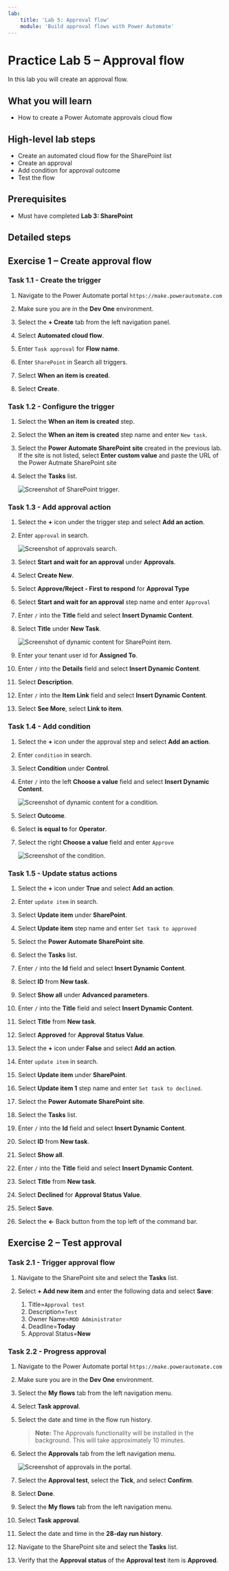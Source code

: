 ```yaml
---
lab:
    title: 'Lab 5: Approval flow'
    module: 'Build approval flows with Power Automate'
---
```


# Practice Lab 5 – Approval flow

In this lab you will create an approval flow.

## What you will learn

- How to create a Power Automate approvals cloud flow

## High-level lab steps

- Create an automated cloud flow for the SharePoint list
- Create an approval
- Add condition for approval outcome
- Test the flow
  
## Prerequisites

- Must have completed **Lab 3: SharePoint**

## Detailed steps

## Exercise 1 – Create approval flow

### Task 1.1 - Create the trigger

1. Navigate to the Power Automate portal `https://make.powerautomate.com`

1. Make sure you are in the **Dev One** environment.

1. Select the **+ Create** tab from the left navigation panel.

1. Select **Automated cloud flow**.

1. Enter `Task approval` for **Flow name**.

1. Enter `SharePoint` in Search all triggers.

1. Select **When an item is created**.

1. Select **Create**.


### Task 1.2 - Configure the trigger

1. Select the **When an item is created** step.

1. Select the **When an item is created** step name and enter `New task`.

1. Select the **Power Automate SharePoint site** created in the previous lab. If the site is not listed, select **Enter custom value** and paste the URL of the Power Autmate SharePoint site

1. Select the **Tasks** list.

    ![Screenshot of SharePoint trigger.](media/sharepoint-trigger.png)


### Task 1.3 - Add approval action

1. Select the **+** icon under the trigger step and select **Add an action**.

1. Enter `approval` in search.

    ![Screenshot of approvals search.](media/search-approval.png)

1. Select **Start and wait for an approval** under **Approvals**.

1. Select **Create New**.

1. Select **Approve/Reject - First to respond** for **Approval Type**

1. Select **Start and wait for an approval** step name and enter `Approval`

1. Enter `/` into the **Title** field and select **Insert Dynamic Content**.

1. Select **Title** under **New Task**.

    ![Screenshot of dynamic content for SharePoint item.](media/sharepoint-dynamic-content.png)

1. Enter your tenant user id for **Assigned To**.

1. Enter `/` into the **Details** field and select **Insert Dynamic Content**.

1. Select **Description**.

1. Enter `/` into the **Item Link** field and select **Insert Dynamic Content**. 

1. Select **See More**, select **Link to item**.


### Task 1.4 - Add condition

1. Select the **+** icon under the approval step and select **Add an action**.

1. Enter `condition` in search.

1. Select **Condition** under **Control**.

1. Enter `/` into the left **Choose a value** field and select **Insert Dynamic Content**.

    ![Screenshot of dynamic content for a condition.](media/add-condition.png)

1. Select **Outcome**.

1. Select **is equal to** for **Operator**.

1. Select the right **Choose a value** field and enter `Approve`

    ![Screenshot of the condition.](media/condition.png)


### Task 1.5 - Update status actions

1. Select the **+** icon under **True** and select **Add an action**.

1. Enter `update item` in search.

1. Select **Update item** under **SharePoint**.

1. Select **Update item** step name and enter `Set task to approved`

1. Select the **Power Automate SharePoint site**.

1. Select the **Tasks** list.

1. Enter `/` into the **Id** field and select **Insert Dynamic Content**.

1. Select **ID** from **New task**.

1. Select **Show all** under **Advanced parameters**.

1. Enter `/` into the **Title** field and select **Insert Dynamic Content**.

1. Select **Title** from **New task**.

1. Select **Approved** for **Approval Status Value**.

1. Select the **+** icon under **False** and select **Add an action**.

1. Enter `update item` in search.

1. Select **Update item** under **SharePoint**.

1. Select **Update item 1** step name and enter `Set task to declined`.

1. Select the **Power Automate SharePoint site**.

1. Select the **Tasks** list.

1. Enter `/` into the **Id** field and select **Insert Dynamic Content**.

1. Select **ID** from **New task**.

1. Select **Show all**.

1. Enter `/` into the **Title** field and select **Insert Dynamic Content**.

1. Select **Title** from **New task**.

1. Select **Declined** for **Approval Status Value**.

1. Select **Save**.

1. Select the **<-** Back button from the top left of the command bar.


## Exercise 2 – Test approval

### Task 2.1 - Trigger approval flow

1. Navigate to the SharePoint site and select the **Tasks** list.

1. Select **+ Add new item** and enter the following data and select **Save**:

   1. Title=`Approval test`
   1. Description=`Test`
   1. Owner Name=`MOD Administrator`
   1. Deadline=**Today**
   1. Approval Status=**New**


### Task 2.2 - Progress approval

1. Navigate to the Power Automate portal `https://make.powerautomate.com`

1. Make sure you are in the **Dev One** environment.

1. Select the **My flows** tab from the left navigation menu.

1. Select **Task approval**.

1. Select the date and time in the flow run history.

    > **Note:** The Approvals functionality will be installed in the background. This will take approximately 10 minutes.

1. Select the **Approvals** tab from the left navigation menu.

    ![Screenshot of approvals in the portal.](media/approvals.png)

1. Select the **Approval test**, select the **Tick**, and select **Confirm**.

1. Select **Done**.

1. Select the **My flows** tab from the left navigation menu.

1. Select **Task approval**.

1. Select the date and time in the **28-day run history**.

1. Navigate to the SharePoint site and select the **Tasks** list.

1. Verify that the **Approval status** of the **Approval test** item is **Approved**.

